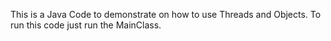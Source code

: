 This is a Java Code to demonstrate on how to use Threads and Objects. To run this code just run the MainClass.
